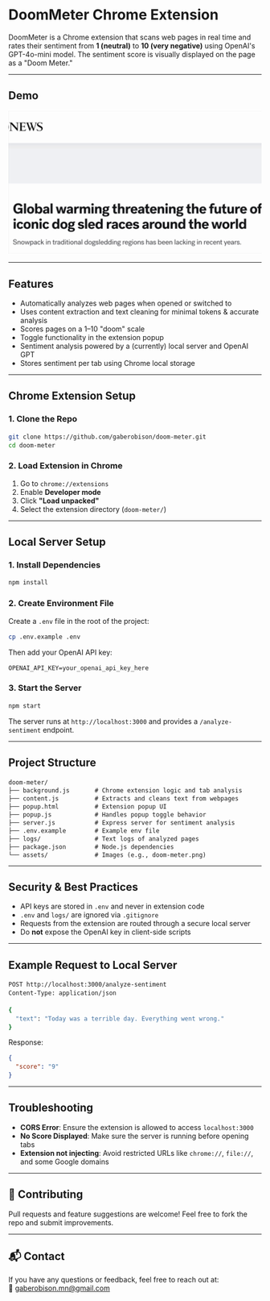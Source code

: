 # DoomMeter Chrome Extension

DoomMeter is a Chrome extension that scans web pages in real time and rates their sentiment from **1 (neutral)** to **10 (very negative)** using OpenAI's GPT-4o-mini model. The sentiment score is visually displayed on the page as a "Doom Meter."

---

## Demo

![DoomMeter Gif](assets/doomMeter.gif)

---

## Features

- Automatically analyzes web pages when opened or switched to
- Uses content extraction and text cleaning for minimal tokens & accurate analysis
- Scores pages on a 1–10 "doom" scale
- Toggle functionality in the extension popup
- Sentiment analysis powered by a (currently) local server and OpenAI GPT
- Stores sentiment per tab using Chrome local storage

---

## Chrome Extension Setup

### 1. Clone the Repo

```bash
git clone https://github.com/gaberobison/doom-meter.git
cd doom-meter
```

### 2. Load Extension in Chrome

1. Go to `chrome://extensions`
2. Enable **Developer mode**
3. Click **"Load unpacked"**
4. Select the extension directory (`doom-meter/`)

---

## Local Server Setup

### 1. Install Dependencies

```bash
npm install
```

### 2. Create Environment File

Create a `.env` file in the root of the project:

```bash
cp .env.example .env
```

Then add your OpenAI API key:

```
OPENAI_API_KEY=your_openai_api_key_here
```

### 3. Start the Server

```bash
npm start
```

The server runs at `http://localhost:3000` and provides a `/analyze-sentiment` endpoint.

---

## Project Structure

```
doom-meter/
├── background.js       # Chrome extension logic and tab analysis
├── content.js          # Extracts and cleans text from webpages
├── popup.html          # Extension popup UI
├── popup.js            # Handles popup toggle behavior
├── server.js           # Express server for sentiment analysis
├── .env.example        # Example env file
├── logs/               # Text logs of analyzed pages
├── package.json        # Node.js dependencies
└── assets/             # Images (e.g., doom-meter.png)
```

---

## Security & Best Practices

- API keys are stored in `.env` and never in extension code
- `.env` and `logs/` are ignored via `.gitignore`
- Requests from the extension are routed through a secure local server
- Do **not** expose the OpenAI key in client-side scripts

---

## Example Request to Local Server

```bash
POST http://localhost:3000/analyze-sentiment
Content-Type: application/json

{
  "text": "Today was a terrible day. Everything went wrong."
}
```

Response:

```json
{
  "score": "9"
}
```

---

## Troubleshooting

- **CORS Error**: Ensure the extension is allowed to access `localhost:3000`
- **No Score Displayed**: Make sure the server is running before opening tabs
- **Extension not injecting**: Avoid restricted URLs like `chrome://`, `file://`, and some Google domains

---

## 🤝 Contributing

Pull requests and feature suggestions are welcome! Feel free to fork the repo and submit improvements.

---

## 📬 Contact

If you have any questions or feedback, feel free to reach out at:  
📧 gaberobison.mn@gmail.com
